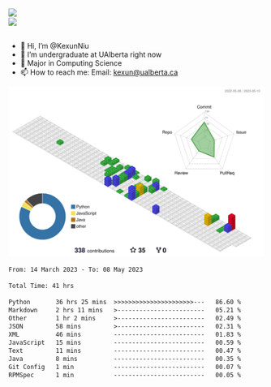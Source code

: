 <a href="https://github.com/anuraghazra/github-readme-stats">
  <img align="center" src="https://github-readme-stats.vercel.app/api?username=KexunNiu&show_icons=true" />
</a>
</br>
<a href="https://github.com/anuraghazra/github-readme-stats">
  <img align="center" src="https://github-readme-stats.vercel.app/api/top-langs/?username=KexunNiu" />
</a>

</br>
</br>

- 👋 Hi, I’m @KexunNiu
- 👀 I’m  undergraduate at UAlberta right now
- 🌱 Major in Computing Science
- 📫 How to reach me: Email: kexun@ualberta.ca

<!---
KexunNiu/KexunNiu is a ✨ special ✨ repository because its `README.md` (this file) appears on your GitHub profile.
You can click the Preview link to take a look at your changes.
--->

![](./profile-3d-contrib/profile-gitblock.svg)

<!--START_SECTION:waka-->

```text
From: 14 March 2023 - To: 08 May 2023

Total Time: 41 hrs

Python       36 hrs 25 mins  >>>>>>>>>>>>>>>>>>>>>>---   86.60 %
Markdown     2 hrs 11 mins   >------------------------   05.21 %
Other        1 hr 2 mins     >------------------------   02.49 %
JSON         58 mins         >------------------------   02.31 %
XML          46 mins         -------------------------   01.83 %
JavaScript   15 mins         -------------------------   00.59 %
Text         11 mins         -------------------------   00.47 %
Java         8 mins          -------------------------   00.35 %
Git Config   1 min           -------------------------   00.07 %
RPMSpec      1 min           -------------------------   00.05 %
```

<!--END_SECTION:waka-->
